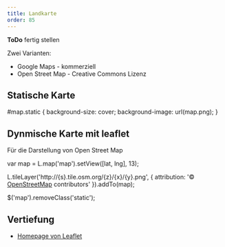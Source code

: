 ```yaml
---
title: Landkarte
order: 85
---
```


<div class="alert"><strong>ToDo</strong> fertig stellen </div>


Zwei Varianten:

* Google Maps - kommerziell
* Open Street Map - Creative Commons Lizenz


## Statische Karte

<html>
  <div id="map" class="static"></div>
</html>

<css>
  #map.static {
    background-size: cover;
    background-image: url(map.png);
  }
</css>

## Dynmische Karte mit leaflet

Für die Darstellung von Open Street Map

<javascript>
var map = L.map('map').setView([lat, lng], 13);

L.tileLayer('http://{s}.tile.osm.org/{z}/{x}/{y}.png', {
    attribution: '&copy; <a href="http://osm.org/copyright">OpenStreetMap</a> contributors'
}).addTo(map);

$('map').removeClass('static');
</javascript>

## Vertiefung

* [Homepage von Leaflet](https://leafletjs.com)


